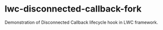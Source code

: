 # lwc-disconnected-callback-fork
Demonstration of Disconnected Callback lifecycle hook in LWC framework.
